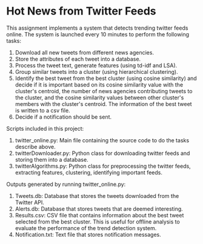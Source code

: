 # Hot News from Twitter Feeds

This assignment implements a system that detects trending twitter feeds online. The system is launched every 10 minutes to perform the following tasks:

1) Download all new tweets from different news agencies. 
2) Store the attributes of each tweet into a database. 
3) Process the tweet text, generate features (using td-idf and LSA). 
4) Group similar tweets into a cluster (using hierarchical clustering). 
5) Identify the best tweet from the best cluster (using cosine similarity) and decide if it is important based on its cosine similarity value with the cluster's centroid, the number of news agencies contributing tweets to the cluster, and the cosine similarity values between other cluster's members with the cluster's centroid. The information of the best tweet is written to a csv file. 
6) Decide if a notification should be sent.

Scripts included in this project:
1) twitter_online.py: Main file containing the source code to do the tasks describe above. 
2) twitterDownloader.py: Python class for downloading twitter feeds and storing them into a database. 
3) twitterAlgorithms.py: Python class for preprocessing the twitter feeds, extracting features, clustering, identifying important feeds. 

Outputs generated by running twitter_online.py:
1) Tweets.db: Database that stores the tweets downloaded from the Twitter API. 
2) Alerts.db: Database that stores tweets that are deemed interesting. 
3) Results.csv: CSV file that contains information about the best tweet selected from the best cluster. This is useful for offline analysis to evaluate the performance of the trend detection system. 
4) Notification.txt: Text file that stores notification messages. 
